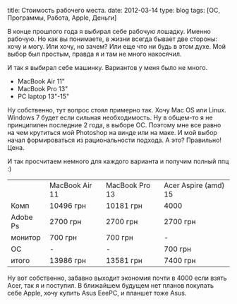 title: Стоимость рабочего места.
date: 2012-03-14
type: blog
tags: [ОС, Программы, Работа, Apple, Деньги]

В конце прошлого года я выбирал себе рабочую лошадку. Именно рабочую. Но как вы понимаете, в жизни всегда бывает две стороны: хочу и могу. Или хочу, но зачем? Или еще что ни будь в этом духе. Мой выбор был простым, правда я и там не много накосячил.

И так я выбирал себе машинку. Вариантов у меня было не много.

* MacBook Air 11"
* MacBook Pro 13"
* PC laptop 13"-15"

Ну собственно, тут вопрос стоял примерно так. Хочу Mac OS или Linux. Windows 7 будет если сильная необходимость. Ну в общем-то я не принципилен последние 2 года, в выборе ОС. Поэтому мне все равно на чем крутиться мой Photoshop на винде или на маке. И мой выбор начал формироваться из рациональности подхода. А это? Правильно! Цена. 

И так просчитаем немного для каждого варианта и получим полный ппц :) 

<table>
    <tr>
        <td></td>
        <td>MacBook Air 11</td>
        <td>MacBook Pro 13</td>
        <td>Acer Aspire (amd) 15</td>
    </tr>
    <tr>
        <td>Комп</td>
        <td>10496 грн</td>
        <td>10181 грн</td>
        <td>4000</td>
    </tr>
<tr>
        <td>Adobe Ps</td>
        <td>2700 грн</td>
        <td>2700 грн</td>
        <td>2700 грн</td>
    </tr>
<tr>
        <td>монитор</td>
        <td>700 грн</td>
        <td>700 грн</td>
        <td>-</td>
    </tr>
<tr>
        <td>ОС</td>
        <td>-</td>
        <td>-</td>
        <td>700 грн</td>
    </tr>
<tr>
        <td>итого</td>
        <td>13986 грн</td>
        <td>13581 грн</td>
        <td>7400 грн</td>
    </tr>
</table>

Ну вот собственно, забавно выходит экономия почти в 4000 если взять Acer, так я и поступил. В ближайшем будущем нет планов покупать себе Apple, хочу купить Asus EeePC, и планшет тоже Asus. 